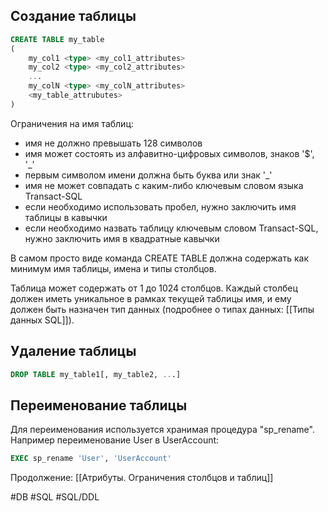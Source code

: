 ## Создание таблицы

```sql
CREATE TABLE my_table
(
	my_col1 <type> <my_col1_attributes>
	my_col2 <type> <my_col2_attributes>
	...
	my_colN <type> <my_colN_attributes>
	<my_table_attrubutes>
)
```

Ограничения на имя таблиц:
* имя не должно превышать 128 символов
* имя может состоять из алфавитно-цифровых символов, знаков '$', '\_'
* первым символом имени должна быть буква или знак '\_'
* имя не может совпадать с каким-либо ключевым словом языка Transact-SQL
* если необходимо использовать пробел, нужно заключить имя таблицы в кавычки
* если необходимо назвать таблицу ключевым словом Transact-SQL, нужно заключить имя в квадратные кавычки

В самом просто виде команда CREATE TABLE должна содержать как минимум имя таблицы, имена и типы столбцов.

Таблица может содержать от 1 до 1024 столбцов. Каждый столбец должен иметь уникальное в рамках текущей таблицы имя, и ему должен быть назначен тип данных (подробнее о типах данных: [[Типы данных SQL]]).

## Удаление таблицы

```sql
DROP TABLE my_table1[, my_table2, ...]
```

## Переименование таблицы

Для переименования используется хранимая процедура "sp_rename". Например переименование User в UserAccount:
```sql
EXEC sp_rename 'User', 'UserAccount'
```

Продолжение: [[Атрибуты. Ограничения столбцов и таблиц]]

#DB #SQL #SQL/DDL